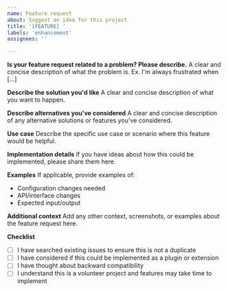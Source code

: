 ```yaml
---
name: Feature request
about: Suggest an idea for this project
title: '[FEATURE] '
labels: 'enhancement'
assignees: ''

---
```


**Is your feature request related to a problem? Please describe.**
A clear and concise description of what the problem is. Ex. I'm always frustrated when [...]

**Describe the solution you'd like**
A clear and concise description of what you want to happen.

**Describe alternatives you've considered**
A clear and concise description of any alternative solutions or features you've considered.

**Use case**
Describe the specific use case or scenario where this feature would be helpful.

**Implementation details**
If you have ideas about how this could be implemented, please share them here.

**Examples**
If applicable, provide examples of:
- Configuration changes needed
- API/interface changes
- Expected input/output

**Additional context**
Add any other context, screenshots, or examples about the feature request here.

**Checklist**
- [ ] I have searched existing issues to ensure this is not a duplicate
- [ ] I have considered if this could be implemented as a plugin or extension
- [ ] I have thought about backward compatibility
- [ ] I understand this is a volunteer project and features may take time to implement